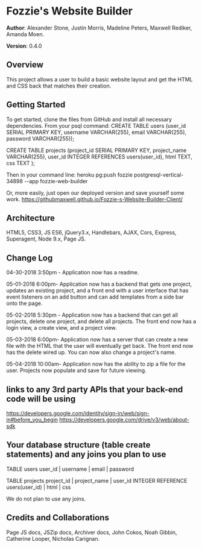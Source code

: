 # Fozzie's Website Builder

**Author**: Alexander Stone, Justin Morris, Madeline Peters, Maxwell Rediker, Amanda Moen.

**Version**: 0.4.0 

## Overview
This project allows a user to build a basic website layout and get the HTML and CSS back that matches their creation.

## Getting Started
To get started, clone the files from GitHub and install all necessary dependencies. From your psql command:
CREATE TABLE users (user_id SERIAL PRIMARY KEY, username VARCHAR(255), email VARCHAR(255), password VARCHAR(255));

CREATE TABLE projects (project_id SERIAL PRIMARY KEY, project_name VARCHAR(255), user_id INTEGER REFERENCES users(user_id), html TEXT, css TEXT );

Then in your command line:
heroku pg:push fozzie postgresql-vertical-34898 --app fozzie-web-builder

Or, more easily, just open our deployed version and save yourself some work.
https://githubmaxwell.github.io/Fozzie-s-Website-Builder-Client/


## Architecture
HTML5, CSS3, JS ES6, jQuery3.x, Handlebars, AJAX, Cors, Express, Superagent, Node 9.x, Page JS.

## Change Log
04-30-2018 3:50pm - Application now has a readme.

05-01-2018 6:00pm- Application now has a backend that gets one project, updates an existing project, and a front end with a user interface that has event listeners on an add button and can add templates from a side bar onto the page.

05-02-2018 5:30pm - Application now has a backend that can get all projects, delete one project, and delete all projects. The front end now has a login view, a create view, and a project view.

05-03-2018 6:00pm- Application now has a server that can create a new file with the HTML that the user will eventually get back. The front end now has the delete wired up. You can now also change a project's name.

05-04-2018 10:00am- Application now has the ability to zip a file for the user. Projects now populate and save for future viewing. 


## links to any 3rd party APIs that your back-end code will be using
https://developers.google.com/identity/sign-in/web/sign-in#before_you_begin
https://developers.google.com/drive/v3/web/about-sdk 

## Your database structure (table create statements) and any joins you plan to use
TABLE users 
user_id | username  | email | password 

TABLE projects 
project_id  | project_name | user_id INTEGER REFERENCE users(user_id) | html | css

We do not plan to use any joins.

## Credits and Collaborations
Page JS docs, JSZip docs, Archiver docs, John Cokos, Noah Gibbin, Catherine Looper, Nicholas Carignan. 